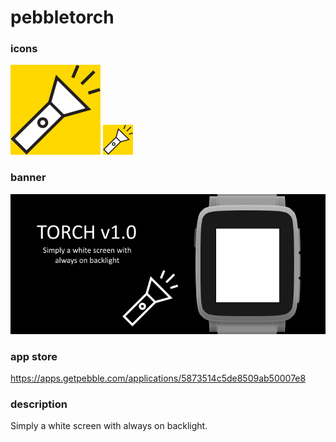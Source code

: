 # pebbletorch
### icons

![icon-144.png](/assets/icon-144.png)
![icon-48.png](/assets/icon-48.png)

### banner

![banner.png](/assets/banner.png)

### app store

https://apps.getpebble.com/applications/5873514c5de8509ab50007e8

### description

Simply a white screen with always on backlight.
